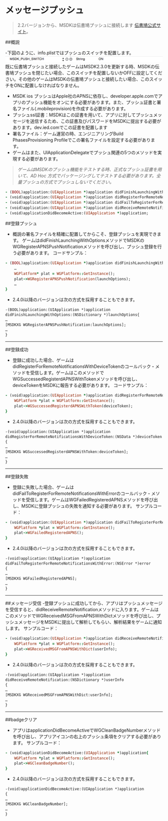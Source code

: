 ﻿メッセージプッシュ
===

 > 2.2バージョンから、MSDKは伝書鳩プッシュに接続します   [伝書鳩公式サイト](http://xg.qq.com/)。

##概説

 -下図のように、info.plistではプッシュのスイッチを配置します。
![Alt text](./Push1.png)
既に伝書鳩プッシュと接続したゲームはMSDK2.3.0を更新する時、MSDKの伝書鳩プッシュを閉じたい場合、このスイッチを配置しないかOFFに設定してください。その他のゲームはMSDKの伝書鳩プッシュと接続したい場合、このスイッチをONに配置しなければなりません。

 - MSDK ios プッシュはApple社のAPNSに依存し、developer.apple.comでアプリのプッシュ機能をオンにする必要があります。また、プッシュ証書と署名ファイル(.mobileprovision)を作成する必要があります。
 - プッシュssl証書：MSDKはこの証書を用いて、アプリに対してプッシュメッセージを送信するため、この証書及びパスワードをMSDKに提出する必要があります。dev.ied.comでこの証書を配置します
 - 署名ファイル：ゲーム運営の時、エンジニアリングBuild PhasesProvisioning Profileでこの署名ファイルを設定する必要があります。
 - ゲームはまた、UIApplicationDelegateでプッシュ関連の5つのメソッドを実現する必要があります。
>*ゲームはMSDKのプッシュ機能をテストする時、正式なプッシュ証書を用いて、AD Hoc 方式でパッケージングしてテストする必要があります。全量プッシュの方式でプッシュしないでください。*

```ruby
- (BOOL)application:(UIApplication *)application didFinishLaunchingWithOptions:(NSDictionary *)launchOptions;
- (void)application:(UIApplication *)application didRegisterForRemoteNotificationsWithDeviceToken:(NSData *)deviceToken;
- (void)application:(UIApplication *)application didFailToRegisterForRemoteNotificationsWithError:(NSError *)error;
- (void)application:(UIApplication *)application didReceiveRemoteNotification:(NSDictionary *)userInfo;
- (void)applicationDidBecomeActive:(UIApplication *)application;
```

##登録プッシュ
 - 概説の署名ファイルを精確に配置してからこそ、登録プッシュを実現できます。
ゲームはdidFinishLaunchingWithOptionsメソッドでMSDKのWGRegisterAPNSPushNotificationメソッドを呼び出し、プッシュ登録を行う必要があります。
コードサンプル：
```ruby
- (BOOL)application:(UIApplication *)application didFinishLaunchingWithOptions:(NSDictionary *)launchOptions{
    …
    WGPlatform* plat = WGPlatform::GetInstance();
    plat->WGRegisterAPNSPushNotification(launchOptions);
    …
} 
```

- 2.4.0i以降のバージョンは次の方式を採用することもできます。
```
-(BOOL)application:(UIApplication *)application didFinishLaunchingWithOptions:(NSDictionary *)launchOptions{
…
[MSDKXG WGRegisterAPNSPushNotification:launchOptions];
…
}
```

---

##登録成功
 - 登録に成功した場合、ゲームはdidRegisterForRemoteNotificationsWithDeviceTokenのコールバック・メソッドを受信します。ゲームはこのメソッドでWGSuccessedRegisterdAPNSWithTokenメソッドを呼び出し、deviceTokenをMSDKに報告する必要があります。
コードサンプル：
```ruby
- (void)application:(UIApplication *)application didRegisterForRemoteNotificationsWithDeviceToken:(NSData *)deviceToken{
    WGPlatform *plat = WGPlatform::GetInstance();
    plat->WGSuccessedRegisterdAPNSWithToken(deviceToken);
} 
```

- 2.4.0i以降のバージョンは次の方式を採用することもできます。
```
-(void)application:(UIApplication *)application didRegisterForRemoteNotificationsWithDeviceToken:(NSData *)deviceToken
{
…
[MSDKXG WGSuccessedRegisterdAPNSWithToken:deviceToken];
…
}
```

---

##登録失敗
 - 登録に失敗した場合、ゲームはdidFailToRegisterForRemoteNotificationsWithErrorのコールバック・メソッドを受信します。ゲームはWGFailedRegisteredAPNSメソッドを呼び出し、MSDKに登録プッシュの失敗を通知する必要があります。
サンプルコード：
```ruby
- (void)application:(UIApplication *)application didFailToRegisterForRemoteNotificationsWithError:(NSError *)error{
    WGPlatform *plat = WGPlatform::GetInstance();
    plat->WGFailedRegisteredAPNS();
} 
```

- 2.4.0i以降のバージョンは次の方式を採用することもできます。
```
-(void)application:(UIApplication *)application didFailToRegisterForRemoteNotificationsWithError:(NSError *)error
{
…
[MSDKXG WGFailedRegisteredAPNS];
…
}
```

---


##メッセージ受信
 -登録プッシュに成功してから、アプリはプッシュメッセージを受信すると、didReceiveRemoteNotificationメソッドに入ります。ゲームはこのメソッドでWGReceivedMSGFromAPNSWithDictメソッドを呼び出し、プッシュメッセージをMSDKに提出して解析してもらい、解析結果をゲームに通知します。
サンプルコード：
```ruby
- (void)application:(UIApplication *)application didReceiveRemoteNotification:(NSDictionary *)userInfo{
    WGPlatform *plat = WGPlatform::GetInstance();
    plat->WGReceivedMSGFromAPNSWithDict(userInfo);
} 
```

- 2.4.0i以降のバージョンは次の方式を採用することもできます。
```
-(void)application:(UIApplication *)application didReceiveRemoteNotification:(NSDictionary *)userInfo
{
…
[MSDKXG WGReceivedMSGFromAPNSWithDict:userInfo];
…
}
```

---

##badgeクリア

 - アプリはapplicationDidBecomeActiveでWGCleanBadgeNumberメソッドを呼び出し、アプリアイコンの右上のプッシュ条項をクリアする必要があります。
サンプルコード：
```ruby
- (void)applicationDidBecomeActive:(UIApplication *)application{
    WGPlatform *plat = WGPlatform::GetInstance();
    plat->WGCleanBadgeNumber();
} 
```

- 2.4.0i以降のバージョンは次の方式を採用することもできます。
```
-(void)applicationDidBecomeActive:(UIApplication *)application
{
…
[MSDKXG WGCleanBadgeNumber];
…
}
```

